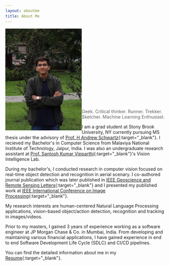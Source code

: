 ```yaml
---
layout: aboutme
title: About Me
---
```


<p class="full-width no-margin"><img src="/pic001.jpg" style="width:15rem;height:20rem;" align="left"/></p><br><br><br><br><br><br><br><br><br><br><br><br><br><br>

<blockquote class="full-width"><p>Geek. Critical thinker. Runner. Trekker. Sketcher. Machine Learning Enthusiast. </p></blockquote>

I am a grad student at Stony Brook University, NY currently pursuing MS thesis under the advisory of [Prof. H Andrew Schwartz](https://www3.cs.stonybrook.edu/~has/){:target="_blank"}. I recieved my Bachelor's in Computer Science from Malaviya National Institute of Technology, Jaipur, India. I was also an undergraduate research assistant at [Prof. Santosh Kumar Vipparthi](https://skvipparthi.github.io){:target="_blank"}'s Vision Intelligence Lab.

During my bachelor's, I conducted research in computer vision focused on real-time object detection and recognition in aerial scenary. I co-authored journal publication which was later published in [IEEE Geoscience and Remote Sensing Letters](https://ieeexplore.ieee.org/document/8755462){:target="_blank"} and I presented my published work at [IEEE International Conference on Image Processing](https://ieeexplore.ieee.org/document/8803262){:target="_blank"}.

My research interests are human-centered Natural Language Processing applications, vision-based object/action detection, recognition and tracking in images/videos.

Prior to my masters, I gained 3 years of experience working as a software engineer at JP Morgan Chase & Co. in Mumbai, India. From developing and maintaining various financial applications, I have gained experience in end to end Software Development Life Cycle (SDLC) and CI/CD pipelines. 

You can find the detailed information about me in my [Resume](https://drive.google.com/file/d/1xicdDNRinuLs39hC4ovnJXvNmWhltcEu/view){:target="_blank"}.
